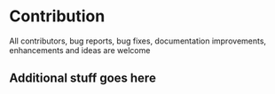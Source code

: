 # Contribution
All contributors, bug reports, bug fixes, documentation improvements, enhancements and ideas are welcome

## Additional stuff goes here